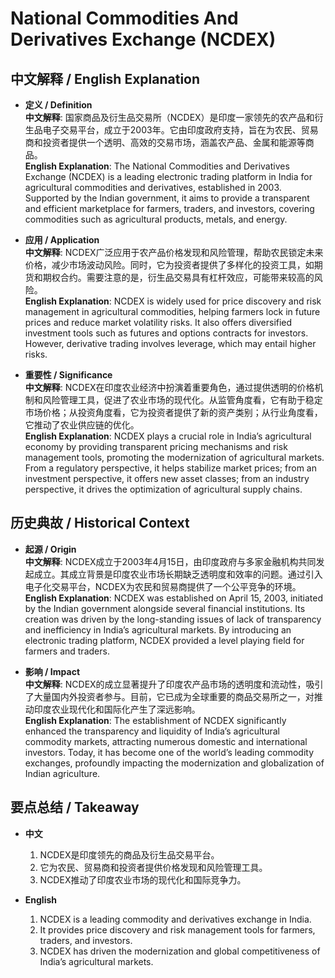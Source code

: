 # National Commodities And Derivatives Exchange (NCDEX)

## 中文解释 / English Explanation

* **定义 / Definition**  
  **中文解释**: 国家商品及衍生品交易所（NCDEX）是印度一家领先的农产品和衍生品电子交易平台，成立于2003年。它由印度政府支持，旨在为农民、贸易商和投资者提供一个透明、高效的交易市场，涵盖农产品、金属和能源等商品。  
  **English Explanation**: The National Commodities and Derivatives Exchange (NCDEX) is a leading electronic trading platform in India for agricultural commodities and derivatives, established in 2003. Supported by the Indian government, it aims to provide a transparent and efficient marketplace for farmers, traders, and investors, covering commodities such as agricultural products, metals, and energy.

* **应用 / Application**  
  **中文解释**: NCDEX广泛应用于农产品价格发现和风险管理，帮助农民锁定未来价格，减少市场波动风险。同时，它为投资者提供了多样化的投资工具，如期货和期权合约。需要注意的是，衍生品交易具有杠杆效应，可能带来较高的风险。  
  **English Explanation**: NCDEX is widely used for price discovery and risk management in agricultural commodities, helping farmers lock in future prices and reduce market volatility risks. It also offers diversified investment tools such as futures and options contracts for investors. However, derivative trading involves leverage, which may entail higher risks.

* **重要性 / Significance**  
  **中文解释**: NCDEX在印度农业经济中扮演着重要角色，通过提供透明的价格机制和风险管理工具，促进了农业市场的现代化。从监管角度看，它有助于稳定市场价格；从投资角度看，它为投资者提供了新的资产类别；从行业角度看，它推动了农业供应链的优化。  
  **English Explanation**: NCDEX plays a crucial role in India’s agricultural economy by providing transparent pricing mechanisms and risk management tools, promoting the modernization of agricultural markets. From a regulatory perspective, it helps stabilize market prices; from an investment perspective, it offers new asset classes; from an industry perspective, it drives the optimization of agricultural supply chains.

## 历史典故 / Historical Context

* **起源 / Origin**  
  **中文解释**: NCDEX成立于2003年4月15日，由印度政府与多家金融机构共同发起成立。其成立背景是印度农业市场长期缺乏透明度和效率的问题。通过引入电子化交易平台，NCDEX为农民和贸易商提供了一个公平竞争的环境。  
  **English Explanation**: NCDEX was established on April 15, 2003, initiated by the Indian government alongside several financial institutions. Its creation was driven by the long-standing issues of lack of transparency and inefficiency in India’s agricultural markets. By introducing an electronic trading platform, NCDEX provided a level playing field for farmers and traders.

* **影响 / Impact**  
  **中文解释**: NCDEX的成立显著提升了印度农产品市场的透明度和流动性，吸引了大量国内外投资者参与。目前，它已成为全球重要的商品交易所之一，对推动印度农业现代化和国际化产生了深远影响。  
  **English Explanation**: The establishment of NCDEX significantly enhanced the transparency and liquidity of India’s agricultural commodity markets, attracting numerous domestic and international investors. Today, it has become one of the world’s leading commodity exchanges, profoundly impacting the modernization and globalization of Indian agriculture.

## 要点总结 / Takeaway

* **中文**  
  1. NCDEX是印度领先的商品及衍生品交易平台。
  2. 它为农民、贸易商和投资者提供价格发现和风险管理工具。
  3. NCDEX推动了印度农业市场的现代化和国际竞争力。

* **English**  
  1. NCDEX is a leading commodity and derivatives exchange in India.
  2. It provides price discovery and risk management tools for farmers, traders, and investors.
  3. NCDEX has driven the modernization and global competitiveness of India’s agricultural markets.